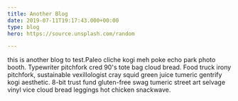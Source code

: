 ```yaml
---
title: Another Blog
date: 2019-07-11T19:17:43.000+00:00
type: blog
hero: https://source.unsplash.com/random

---
```

this is another blog to test.Paleo cliche kogi meh poke echo park photo booth. Typewriter pitchfork cred 90's tote bag cloud bread. Food truck irony pitchfork, sustainable vexillologist cray squid green juice tumeric gentrify kogi aesthetic. 8-bit trust fund gluten-free swag tumeric street art selvage vinyl vice cloud bread leggings hot chicken snackwave.